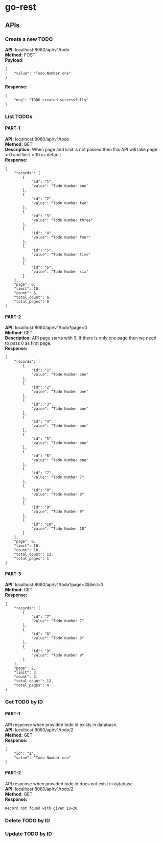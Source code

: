 # go-rest

## APIs

### Create a new TODO

**API:** localhost:8080/api/v1/todo<br/>
**Method:** POST<br/>
**Payload**:
```
{
    "value": "Todo Number one"
}
```

**Response:**
```
{
    "msg": "TODO created successfully"
}
```

### List TODOs

#### PART-1
**API:** localhost:8080/api/v1/todo<br/>
**Method:** GET<br/>
**Description:** When page and limit is not passed then this API will take page = 0 and limit = 10 as default.<br/>
**Response:**
```
{
    "records": [
        {
            "id": "1",
            "value": "Todo Number one"
        },
        {
            "id": "2",
            "value": "Todo Number two"
        },
        {
            "id": "3",
            "value": "Todo Number three"
        },
        {
            "id": "4",
            "value": "Todo Number four"
        },
        {
            "id": "5",
            "value": "Todo Number five"
        },
        {
            "id": "6",
            "value": "Todo Number six"
        }
    ],
    "page": 0,
    "limit": 10,
    "count": 6,
    "total_count": 6,
    "total_pages": 0
}
```

#### PART-2
**API:** localhost:8080/api/v1/todo?page=0<br/>
**Method:** GET<br/>
**Description:** API page starts with 0. If there is only one page then we need to pass 0 as first page.<br/>
**Response:**
```
{
    "records": [
        {
            "id": "1",
            "value": "Todo Number one"
        },
        {
            "id": "2",
            "value": "Todo Number one"
        },
        {
            "id": "3",
            "value": "Todo Number one"
        },
        {
            "id": "4",
            "value": "Todo Number one"
        },
        {
            "id": "5",
            "value": "Todo Number one"
        },
        {
            "id": "6",
            "value": "Todo Number one"
        },
        {
            "id": "7",
            "value": "Todo Number 7"
        },
        {
            "id": "8",
            "value": "Todo Number 8"
        },
        {
            "id": "9",
            "value": "Todo Number 9"
        },
        {
            "id": "10",
            "value": "Todo Number 10"
        }
    ],
    "page": 0,
    "limit": 10,
    "count": 10,
    "total_count": 12,
    "total_pages": 1
}
```

#### PART-3
**API:** localhost:8080/api/v1/todo?page=2&limit=3<br/>
**Method:** GET<br/>
**Response:**
```
{
    "records": [
        {
            "id": "7",
            "value": "Todo Number 7"
        },
        {
            "id": "8",
            "value": "Todo Number 8"
        },
        {
            "id": "9",
            "value": "Todo Number 9"
        }
    ],
    "page": 2,
    "limit": 3,
    "count": 3,
    "total_count": 12,
    "total_pages": 4
}
```
### Get TODO by ID
#### PART-1
API response when provided todo id exists in database.<br/>
**API:** localhost:8080/api/v1/todo/2<br/>
**Method:** GET<br/>
**Response:**
```
{
    "id": "2",
    "value": "Todo Number one"
}
```

#### PART-2
API response when provided todo id does not exist in database.<br/>
**API:** localhost:8080/api/v1/todo/2<br/>
**Method:** GET<br/>
**Response:**
```
Record not found with given ID=20
```

### Delete TODO by ID

### Update TODO by ID

